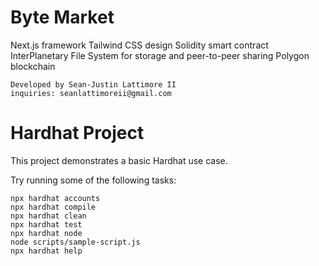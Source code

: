 # Byte Market

Next.js framework
Tailwind CSS design
Solidity smart contract
InterPlanetary File System for storage and peer-to-peer sharing
Polygon blockchain

```shell
Developed by Sean-Justin Lattimore II
inquiries: seanlattimoreii@gmail.com
```

# Hardhat Project

This project demonstrates a basic Hardhat use case.

Try running some of the following tasks:

```shell
npx hardhat accounts
npx hardhat compile
npx hardhat clean
npx hardhat test
npx hardhat node
node scripts/sample-script.js
npx hardhat help
```
